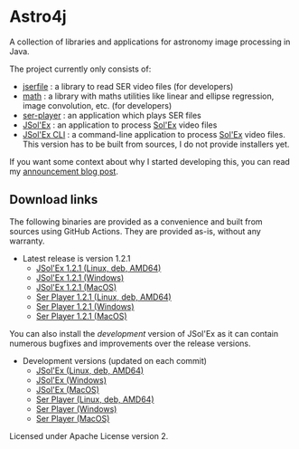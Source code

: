 # Astro4j

A collection of libraries and applications for astronomy image processing in Java.

The project currently only consists of:

- [jserfile](jserfile/) : a library to read SER video files (for developers)
- [math](math/) : a library with maths utilities like linear and ellipse regression, image convolution, etc. (for developers)
- [ser-player](ser-player/) : an application which plays SER files
- [JSol'Ex](jsolex) : an application to process [Sol'Ex](http://www.astrosurf.com/solex/) video files
- [JSol'Ex CLI](jsolex-cli) : a command-line application to process [Sol'Ex](http://www.astrosurf.com/solex/) video files. This version has to be built from sources, I do not provide installers yet.

If you want some context about why I started developing this, you can read my [announcement blog post](https://melix.github.io/blog/2023/04-22-introducing-astro4j.html).

## Download links

The following binaries are provided as a convenience and built from sources using GitHub Actions.
They are provided as-is, without any warranty.

- Latest release is version 1.2.1
  - [JSol'Ex 1.2.1 (Linux, deb, AMD64)](https://jsolex.s3.eu-west-3.amazonaws.com/jsolex-ubuntu-latest/jsolex_1.2.1-1_amd64.deb)
  - [JSol'Ex 1.2.1 (Windows)](https://jsolex.s3.eu-west-3.amazonaws.com/jsolex-windows-latest/jsolex-1.2.1.msi)
  - [JSol'Ex 1.2.1 (MacOS)](https://jsolex.s3.eu-west-3.amazonaws.com/jsolex-macos-latest/jsolex-1.2.1.pkg)
  - [Ser Player 1.2.1 (Linux, deb, AMD64)](https://jsolex.s3.eu-west-3.amazonaws.com/ser-player-ubuntu-latest/ser-player_1.2.1-1_amd64.deb)
  - [Ser Player 1.2.1 (Windows)](https://jsolex.s3.eu-west-3.amazonaws.com/ser-player-windows-latest/ser-player-1.2.1.msi)
  - [Ser Player 1.2.1 (MacOS)](https://jsolex.s3.eu-west-3.amazonaws.com/ser-player-macos-latest/ser-player-1.2.1.pkg)

You can also install the _development_ version of JSol'Ex as it can contain numerous bugfixes and improvements over the release versions.

- Development versions (updated on each commit)
  - [JSol'Ex (Linux, deb, AMD64)](https://jsolex.s3.eu-west-3.amazonaws.com/jsolex-ubuntu-latest/jsolex-devel_1.2.2-1_amd64.deb)
  - [JSol'Ex (Windows)](https://jsolex.s3.eu-west-3.amazonaws.com/jsolex-windows-latest/jsolex-devel-1.2.2.msi)
  - [JSol'Ex (MacOS)](https://jsolex.s3.eu-west-3.amazonaws.com/jsolex-macos-latest/jsolex-devel-1.2.2.pkg)
  - [Ser Player (Linux, deb, AMD64)](https://jsolex.s3.eu-west-3.amazonaws.com/ser-player-ubuntu-latest/ser-player-devel_1.2.2-1_amd64.deb)
  - [Ser Player (Windows)](https://jsolex.s3.eu-west-3.amazonaws.com/ser-player-windows-latest/ser-player-devel-1.2.2.msi)
  - [Ser Player (MacOS)](https://jsolex.s3.eu-west-3.amazonaws.com/ser-player-macos-latest/ser-player-devel-1.2.2.pkg)


Licensed under Apache License version 2.
